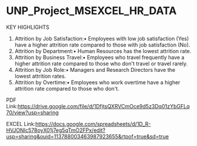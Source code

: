 # UNP_Project_MSEXCEL_HR_DATA

KEY HIGHLIGHTS
1.	Attrition by Job Satisfaction:•	Employees with low job satisfaction (Yes) have a higher attrition rate compared to those with job satisfaction (No).
2.	Attrition by Department:•	Human Resources has the lowest attrition rate.
3.	Attrition by Business Travel:•	Employees who travel frequently have a higher attrition rate compared to those who don't travel or travel rarely.
4.	Attrition by Job Role:•	Managers and Research Directors have the lowest attrition rates.
5.	Attrition by Overtime:•	Employees who work overtime have a higher attrition rate compared to those who don't.

PDF Link:https://drive.google.com/file/d/1DfjtsQXRVCmOce9d5z3Dq01zYbGFLq70/view?usp=sharing

EXCEL Link:https://docs.google.com/spreadsheets/d/1D_R-HVJONIc578oyX01j7eg5qTmO2FPx/edit?usp=sharing&ouid=113788003463987923655&rtpof=true&sd=true
